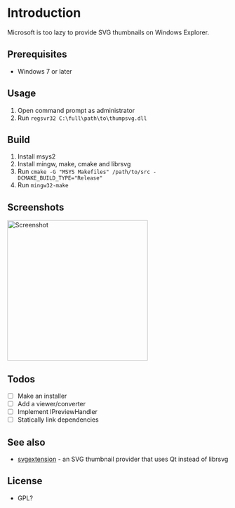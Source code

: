 # Introduction
Microsoft is too lazy to provide SVG thumbnails on Windows Explorer.

## Prerequisites
- Windows 7 or later

## Usage
1. Open command prompt as administrator
1. Run `regsvr32 C:\full\path\to\thumpsvg.dll`

## Build
1. Install msys2
1. Install mingw, make, cmake and librsvg
1. Run `cmake -G "MSYS Makefiles" /path/to/src -DCMAKE_BUILD_TYPE="Release"`
1. Run `mingw32-make`

## Screenshots
<img alt="Screenshot" src="../assets/screenshot.png?raw=true" width="320">

## Todos
- [ ] Make an installer
- [ ] Add a viewer/converter
- [ ] Implement IPreviewHandler
- [ ] Statically link dependencies

## See also
- [svgextension](https://github.com/maphew/svg-explorer-extension/) - an SVG thumbnail provider that uses Qt instead of librsvg

## License
- GPL?
